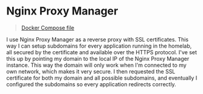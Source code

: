 # Nginx Proxy Manager

> [Docker Compose file](../stacks/nginxproxymanager.yaml)

I use Nginx Proxy Manager as a reverse proxy with SSL certificates. This way I can setup subdomains for every application running in the homelab, all secured by the certificate and available over the HTTPS protocol. I've set this up by pointing my domain to the local IP of the Nginx Proxy Manager instance. This way the domain will only work when I'm connected to my own network, which makes it very secure. I then requested the SSL certificate for both my domain and all possible subdomains, and eventually I configured the subdomains so every application redirects correctly.
